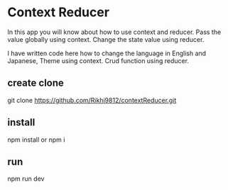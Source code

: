 # Context Reducer

In this app you will know about how to use context and reducer. 
Pass the value globally using context. 
Change the state value using reducer.

I have written code here how to change the language in English and Japanese, Theme using context. Crud function using reducer.

## create clone 
git clone https://github.com/Rikhi9812/contextReducer.git

## install 
npm install or npm i

## run
npm run dev
